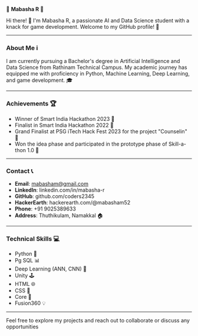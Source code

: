 🌟 **Mabasha R** 🌟

Hi there! 👋 I'm Mabasha R, a passionate AI and Data Science student with a knack for game development. Welcome to my GitHub profile! 🚀

---

### About Me ℹ️

I am currently pursuing a Bachelor's degree in Artificial Intelligence and Data Science from Rathinam Technical Campus. My academic journey has equipped me with proficiency in Python, Machine Learning, Deep Learning, and game development. 🎓

---

### Achievements 🏆

- Winner of Smart India Hackathon 2023 🏅
- Finalist in Smart India Hackathon 2022 🏅
- Grand Finalist at PSG iTech Hack Fest 2023 for the project "Counselin" 🎉
- Won the idea phase and participated in the prototype phase of Skill-a-thon 1.0 🎉

---

### Contact 📞

- **Email**: mabasham@gmail.com
- **LinkedIn**: linkedin.com/in/mabasha-r
- **GitHub**: github.com/coders2345
- **HackerEarth**: hackerearth.com/@mabasham52
- **Phone**: +91 9025389633
- **Address**: Thuthikulam, Namakkal 🏠

---

### Technical Skills 💻

- Python 🐍
- Pg SQL 📊
- Deep Learning (ANN, CNN) 🧠
- Unity 🕹️
- HTML 🌐
- CSS 🎨
- Core 🔧
- Fusion360 💡

---
Feel free to explore my projects and reach out to collaborate or discuss any opportunities
